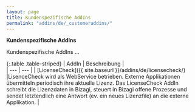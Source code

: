 ```yaml
---
layout: page
title: Kundenspezifische AddIns
permalink: "addins/de/_customeraddins/"
---
```

  
__Kundenspezifische AddIns__

Kundenspezifische AddIns ...


{:.table .table-striped}
| AddIn | Beschreibung |                      
| --- | --- |
| [LicenseCheck]({{ site.baseurl }}/addins/de/licensecheck/) |LisenceCheck wird als WebService betrieben. Externe Applikationen übermitteln periodisch ihre aktuelle Lizenz. Das LicenseCheck AddIn schreibt die Lizenzdaten in Bizagi, steuert in Bizagi offene Prozesse und sendet letztendlich eine Antwort (ev. ein neues Lizenzfile) an die externe Applikation. |


